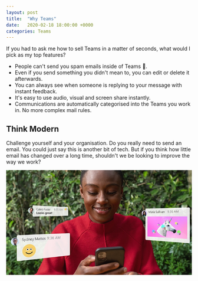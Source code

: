```yaml
---
layout: post
title:  "Why Teams"
date:   2020-02-18 18:00:00 +0000
categories: Teams
---
```

If you had to ask me how to sell Teams in a matter of seconds, what would I pick as my top features?
* People can't send you spam emails inside of Teams 🤟.
* Even if you send something you didn't mean to, you can edit or delete it afterwards.
* You can always see when someone is replying to your message with instant feedback.
* It's easy to use audio, visual and screen share instantly.
* Communications are automatically categorised into the Teams you work in. No more complex mail rules.

## Think Modern
Challenge yourself and your organisation. Do you really need to send an email. You could just say this is another bit of tech. But if you think how little email has changed over a long time, shouldn't we be looking to improve the way we work?

![Microsoft Teams Chat](/assets/teams-chat.jpg)